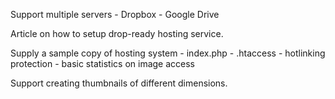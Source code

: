 Support multiple servers
	- Dropbox
	- Google Drive

Article on how to setup drop-ready hosting service.

Supply a sample copy of hosting system
	- index.php
	- .htaccess
	- hotlinking protection
	- basic statistics on image access

Support creating thumbnails of different dimensions.
